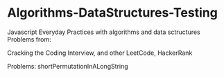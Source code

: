 # Algorithms-DataStructures-Testing
Javascript
Everyday Practices with algorithms and data sctructures
Problems from:

Cracking the Coding Interview,
and other
LeetCode,
HackerRank

Problems:
shortPermutationInALongString
